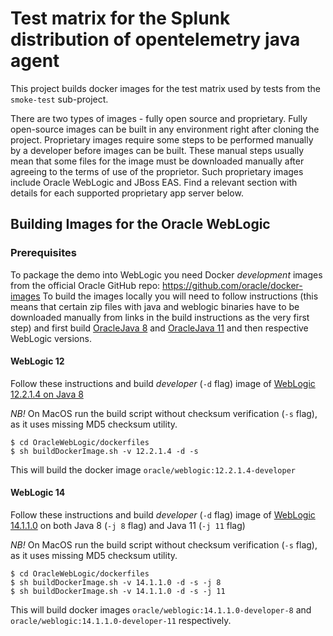 # Test matrix for the Splunk distribution of opentelemetry java agent

This project builds docker images for the test matrix used by tests from the `smoke-test` sub-project.

There are two types of images - fully open source and proprietary. Fully open-source images can be
built in any environment right after cloning the project. Proprietary images require some steps
to be performed manually by a developer before images can be built. These manual steps usually mean
that some files for the image must be downloaded manually after agreeing to the terms of use of
the proprietor. Such proprietary images include Oracle WebLogic and JBoss EAS. Find a relevant section
with details for each supported proprietary app server below.

## Building Images for the Oracle WebLogic

### Prerequisites
To package the demo into WebLogic you need Docker _development_ images from the official Oracle GitHub repo:
https://github.com/oracle/docker-images
To build the images locally you will need to follow instructions (this means that certain zip files with
java and weblogic binaries have to be downloaded manually from links in the build instructions as the very
first step) and first build
[OracleJava 8](https://github.com/oracle/docker-images/blob/master/OracleJava/8/Dockerfile) and
[OracleJava 11](https://github.com/oracle/docker-images/blob/master/OracleJava/11/Dockerfile) and
then respective WebLogic versions.

#### WebLogic 12
Follow these instructions and build _developer_ (`-d` flag) image of
[WebLogic 12.2.1.4 on Java 8](https://github.com/oracle/docker-images/tree/master/OracleWebLogic/dockerfiles/12.2.1.4)

*NB!* On MacOS run the build script without checksum verification (`-s` flag), as it uses missing MD5 checksum utility.

```
$ cd OracleWebLogic/dockerfiles
$ sh buildDockerImage.sh -v 12.2.1.4 -d -s
```
This will build the docker image `oracle/weblogic:12.2.1.4-developer`

#### WebLogic 14
Follow these instructions and build _developer_ (`-d` flag) image of
[WebLogic 14.1.1.0](https://github.com/oracle/docker-images/tree/master/OracleWebLogic/dockerfiles/14.1.1.0)
on both Java 8 (`-j 8` flag) and Java 11 (`-j 11` flag)

*NB!* On MacOS run the build script without checksum verification (`-s` flag), as it uses missing MD5 checksum utility.

```
$ cd OracleWebLogic/dockerfiles
$ sh buildDockerImage.sh -v 14.1.1.0 -d -s -j 8
$ sh buildDockerImage.sh -v 14.1.1.0 -d -s -j 11
```

This will build docker images `oracle/weblogic:14.1.1.0-developer-8` and `oracle/weblogic:14.1.1.0-developer-11` respectively.
